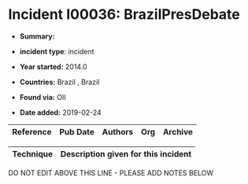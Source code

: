 # Incident I00036: BrazilPresDebate

* **Summary:** 

* **incident type**: incident

* **Year started:** 2014.0

* **Countries:** Brazil , Brazil

* **Found via:** OII

* **Date added:** 2019-02-24


| Reference | Pub Date | Authors | Org | Archive |
| --------- | -------- | ------- | --- | ------- |

 

| Technique | Description given for this incident |
| --------- | ------------------------- |


DO NOT EDIT ABOVE THIS LINE - PLEASE ADD NOTES BELOW